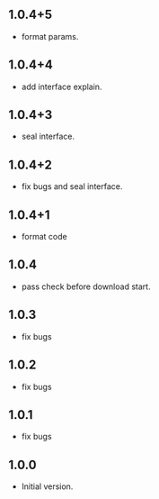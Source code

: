 ## 1.0.4+5
* format params.

## 1.0.4+4
* add interface explain.

## 1.0.4+3
* seal interface.

## 1.0.4+2
* fix bugs and seal interface.

## 1.0.4+1
* format code

## 1.0.4
* pass check before download start.

## 1.0.3
* fix bugs

## 1.0.2
* fix bugs

## 1.0.1
* fix bugs

## 1.0.0

- Initial version.
